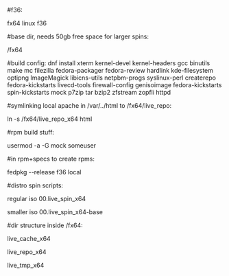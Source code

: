 #f36:

fx64 linux f36

#base dir, needs 50gb free space for larger spins:

/fx64

#build config:
dnf install xterm kernel-devel kernel-headers gcc binutils make mc filezilla fedora-packager fedora-review hardlink kde-filesystem optipng ImageMagick libicns-utils netpbm-progs syslinux-perl createrepo fedora-kickstarts livecd-tools firewall-config genisoimage fedora-kickstarts spin-kickstarts mock p7zip tar bzip2 zfstream zopfli httpd

#symlinking local apache in /var/../html to /fx64/live_repo:

ln -s /fx64/live_repo_x64 html

#rpm build stuff:

usermod -a -G mock someuser

#in rpm+specs to create rpms:

fedpkg --release f36 local

#distro spin scripts:

regular iso 00.live_spin_x64

smaller iso 00.live_spin_x64-base

#dir structure inside /fx64:

live_cache_x64

live_repo_x64

live_tmp_x64


